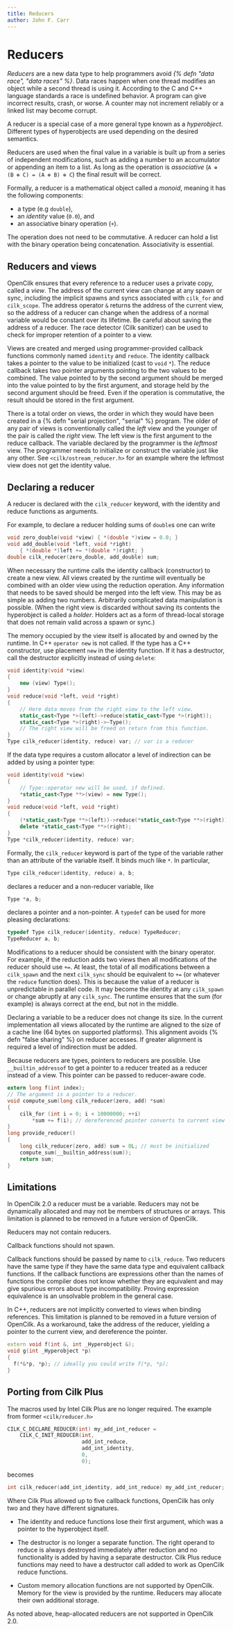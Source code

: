 ```yaml
---
title: Reducers
author: John F. Carr
---
```


# Reducers

_Reducers_ are a new data type to help programmers avoid _{% defn
"data race", "data races" %}_.  Data races happen when one thread
modifies an object while a second thread is using it.  According to
the C and C++ language standards a race is undefined behavior.  A
program can give incorrect results, crash, or worse.  A counter may
not increment reliably or a linked list may become corrupt.

A reducer is a special case of a more general type known as a
_hyperobject_.  Different types of hyperobjects are used depending on
the desired semantics.

Reducers are used when the final value in a variable is built up from
a series of independent modifications, such as adding a number to an
accumulator or appending an item to a list.  As long as the operation
is _associative_ (`A ⊕ (B ⊕ C) = (A ⊕ B) ⊕ C`) the final result will
be correct.

Formally, a reducer is a mathematical object called a _monoid_, meaning it has the following components:
* a type (e.g `double`),
* an _identity_ value (`0.0`), and
* an associative binary operation (`+`).

The operation does not need to be commutative.  A reducer can hold a
list with the binary operation being concatenation.  Associativity is
essential.

## Reducers and views

OpenCilk ensures that every reference to a reducer uses a private
copy, called a _view_.  The address of the current view can change at
any spawn or sync, including the implicit spawns and syncs associated
with `cilk_for` and `cilk_scope`.  The address operator `&` returns
the address of the current view, so the address of a reducer can
change when the address of a normal variable would be constant over
its lifetime.  Be careful about saving the address of a reducer.  The
race detector (Cilk sanitizer) can be used to check for improper
retention of a pointer to a view.

Views are created and merged using programmer-provided callback
functions commonly named `identity` and `reduce`.  The identity
callback takes a pointer to the value to be initialized (cast to
`void`&nbsp;`*`).  The reduce callback takes two pointer arguments
pointing to the two values to be combined.  The value pointed to by
the second argument should be merged into the value pointed to by the
first argument, and storage held by the second argument should be
freed.  Even if the operation is commutative, the result should be
stored in the first argument.

There is a total order on views, the order in which they would have
been created in a {% defn "serial projection", "serial" %} program.
The older of any pair of views is conventionally called the _left_
view and the younger of the pair is called the _right_ view.  The left
view is the first argument to the reduce callback.  The variable
declared by the programmer is the _leftmost_ view.  The programmer
needs to initialize or construct the variable just like any other.
See `<cilk/ostream_reducer.h>` for an example where the leftmost view
does not get the identity value.

## Declaring a reducer

A reducer is declared with the `cilk_reducer` keyword, with the
identity and reduce functions as arguments.

For example, to declare a reducer holding sums of `double`s
one can write

```c
void zero_double(void *view) { *(double *)view = 0.0; }
void add_double(void *left, void *right)
    { *(double *)left += *(double *)right; }
double cilk_reducer(zero_double, add_double) sum;
```

When necessary the runtime calls the identity callback (constructor)
to create a new view.  All views created by the runtime will
eventually be combined with an older view using the reduction
operation.  Any information that needs to be saved should be merged
into the left view.  This may be as simple as adding two numbers.
Arbitrarily complicated data manipulation is possible.  (When the
right view is discarded without saving its contents the hyperobject is
called a _holder_.  Holders act as a form of thread-local storage that
does not remain valid across a spawn or sync.)

The memory occupied by the view itself is allocated by and owned by
the runtime.  In C++ `operator new` is not called.  If the type has a
C++ constructor, use placement `new` in the identity function.  If it
has a destructor, call the destructor explicitly instead of using
`delete`:

```cpp
void identity(void *view)
{
    new (view) Type();
}
void reduce(void *left, void *right)
{
    // Here data moves from the right view to the left view.
    static_cast<Type *>(left)->reduce(static_cast<Type *>(right));
    static_cast<Type *>(right)->~Type();
    // The right view will be freed on return from this function.
}
Type cilk_reducer(identity, reduce) var; // var is a reducer
```

If the data type requires a custom allocator a level of indirection
can be added by using a pointer type:

```cpp
void identity(void *view)
{
    // Type::operator new will be used, if defined.
    *static_cast<Type **>(view) = new Type();
}
void reduce(void *left, void *right)
{
    (*static_cast<Type **>(left))->reduce(*static_cast<Type **>(right));
    delete *static_cast<Type **>(right);
}
Type *cilk_reducer(identity, reduce) var;
```

Formally, the `cilk_reducer` keyword is part of the type of the
variable rather than an attribute of the variable itself.  It binds
much like `*`.  In particular,

```c
Type cilk_reducer(identity, reduce) a, b;
```

declares a reducer and a non-reducer variable, like

```c
Type *a, b;
```

declares a pointer and a non-pointer.  A `typedef` can be used
for more pleasing declarations:

```c
typedef Type cilk_reducer(identity, reduce) TypeReducer;
TypeReducer a, b;
```

Modifications to a reducer should be consistent with the binary
operator.  For example, if the reduction adds two views then all
modifications of the reducer should use `+=`.  At least, the total of
all modifications between a `cilk_spawn` and the next `cilk_sync`
should be equivalent to `+=` (or whatever the `reduce` function does).
This is because the value of a reducer is unpredictable in parallel
code.  It may become the identity at any `cilk_spawn` or change
abruptly at any `cilk_sync`.  The runtime ensures that the sum (for
example) is always correct at the end, but not in the middle.

Declaring a variable to be a reducer does not change its size.  In the
current implementation all views allocated by the runtime are aligned
to the size of a cache line (64 bytes on supported platforms).  This
alignment avoids {% defn "false sharing" %} on reducer accesses.  If
greater alignment is required a level of indirection must be added.

Because reducers are types, pointers to reducers are possible.  Use
`__builtin_addressof` to get a pointer to a reducer treated as a
reducer instead of a view.  This pointer can be passed to
reducer-aware code.

```c
extern long f(int index);
// The argument is a pointer to a reducer.
void compute_sum(long cilk_reducer(zero, add) *sum)
{
    cilk_for (int i = 0; i < 10000000; ++i)
        *sum += f(i); // dereferenced pointer converts to current view
}
long provide_reducer()
{
    long cilk_reducer(zero, add) sum = 0L; // must be initialized
    compute_sum(__builtin_address(sum));
    return sum;
}
```

## Limitations

In OpenCilk 2.0 a reducer must be a variable.  Reducers may not be
dynamically allocated and may not be members of structures or arrays.
This limitation is planned to be removed in a future version of OpenCilk.

Reducers may not contain reducers.

Callback functions should not spawn.

Callback functions should be passed by name to `cilk_reduce`.  Two
reducers have the same type if they have the same data type and
equivalent callback functions.  If the callback functions are
expressions other than the names of functions the compiler does not
know whether they are equivalent and may give spurious errors about
type incompatibility.  Proving expression equivalence is an unsolvable
problem in the general case.

In C++, reducers are not implicitly converted to views when binding
references.  This limitation is planned to be removed in a future
version of OpenCilk.  As a workaround, take the address of the
reducer, yielding a pointer to the current view, and dereference the
pointer.

```cpp
extern void f(int &, int _Hyperobject &);
void g(int _Hyperobject *p)
{
  f(*&*p, *p); // ideally you could write f(*p, *p);
}
```

## Porting from Cilk Plus

The macros used by Intel Cilk Plus are no longer required.
The example from former `<cilk/reducer.h>`

```c
CILK_C_DECLARE_REDUCER(int) my_add_int_reducer =
    CILK_C_INIT_REDUCER(int,
                        add_int_reduce,
                        add_int_identity,
                        0,
                        0);
```

becomes

```c
int cilk_reducer(add_int_identity, add_int_reduce) my_add_int_reducer;
```

Where Cilk Plus allowed up to five callback functions, OpenCilk has
only two and they have different signatures.

* The identity and reduce functions lose their first argument,
which was a pointer to the hyperobject itself.

* The destructor is no longer a separate function.  The right operand
to reduce is always destroyed immediately after reduction and no
functionality is added by having a separate destructor.  Cilk Plus
reduce functions may need to have a destructor call added to work as
OpenCilk reduce functions.

* Custom memory allocation functions are not supported by OpenCilk.
Memory for the view is provided by the runtime.  Reducers may allocate
their own additional storage.

As noted above, heap-allocated reducers are not supported in
OpenCilk 2.0.


